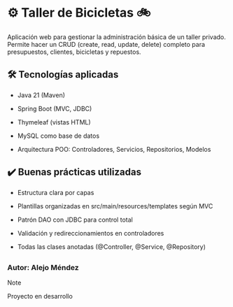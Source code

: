 # ⚙️ **Taller de Bicicletas** 🚲
Aplicación web para gestionar la administración básica de un taller privado. 
Permite hacer un CRUD (create, read, update, delete) completo para presupuestos, clientes, bicicletas y repuestos.

## 🛠️ Tecnologías aplicadas
- Java 21 (Maven)

* Spring Boot (MVC, JDBC)

+ Thymeleaf (vistas HTML) 

+ MySQL como base de datos

+ Arquitectura POO: Controladores, Servicios, Repositorios, Modelos

## ✔️ Buenas prácticas utilizadas
- Estructura clara por capas

* Plantillas organizadas en src/main/resources/templates según MVC 

+ Patrón DAO con JDBC para control total

+ Validación y redireccionamientos en controladores

+ Todas las clases anotadas (@Controller, @Service, @Repository)
##

### Autor: Alejo Méndez

> [!NOTE]
> Proyecto en desarrollo


